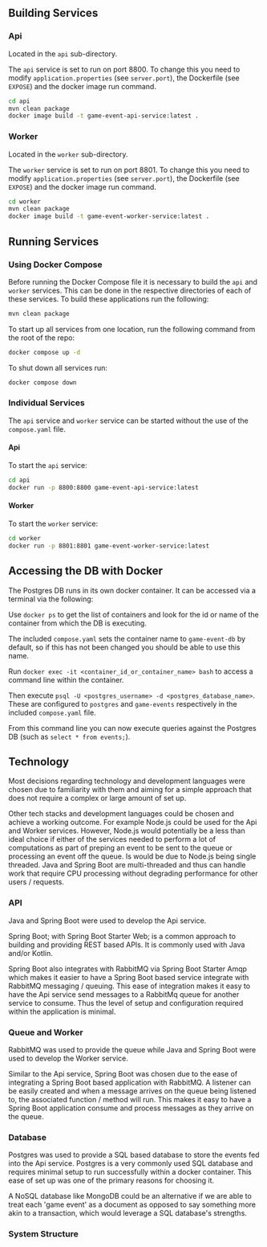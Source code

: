 ## Building Services

### Api

Located in the `api` sub-directory.

The `api` service is set to run on port 8800. To change this you need to modify `application.properties` (see `server.port`), the Dockerfile (see `EXPOSE`) and the docker image run command.

```bash
cd api
mvn clean package
docker image build -t game-event-api-service:latest .
```

### Worker

Located in the `worker` sub-directory.

The `worker` service is set to run on port 8801. To change this you need to modify `application.properties` (see `server.port`), the Dockerfile (see `EXPOSE`) and the docker image run command.

```bash
cd worker
mvn clean package
docker image build -t game-event-worker-service:latest .
```

## Running Services

### Using Docker Compose

Before running the Docker Compose file it is necessary to build the `api` and `worker` services. This can be done in the respective directories of each of these services. To build these applications run the following:

```bash
mvn clean package
```

To start up all services from one location, run the following command from the root of the repo:

```bash
docker compose up -d
```

To shut down all services run:

```bash
docker compose down
```

### Individual Services

The `api` service and `worker` service can be started without the use of the `compose.yaml` file.

#### Api

To start the `api` service:

```bash
cd api
docker run -p 8800:8800 game-event-api-service:latest
```

#### Worker

To start the `worker` service:

```bash
cd worker
docker run -p 8801:8801 game-event-worker-service:latest
```

## Accessing the DB with Docker

The Postgres DB runs in its own docker container. It can be accessed via a terminal via the following:

Use `docker ps` to get the list of containers and look for the id or name of the container from which the DB is executing.

The included `compose.yaml` sets the container name to `game-event-db` by default, so if this has not been changed you should be able to use this name.

Run `docker exec -it <container_id_or_container_name> bash` to access a command line within the container.

Then execute `psql -U <postgres_username> -d <postgres_database_name>`. These are configured to `postgres` and `game-events` respectively in the included `compose.yaml` file.

From this command line you can now execute queries against the Postgres DB (such as `select * from events;`).

## Technology

Most decisions regarding technology and development languages were chosen due to familiarity with them and aiming for a simple approach that does not require a complex or large amount of set up.

Other tech stacks and development languages could be chosen and achieve a working outcome. For example Node.js could be used for the Api and Worker services. However, Node.js would potentially be a less than ideal choice if either of the services needed to perform a lot of computations as part of preping an event to be sent to the queue or processing an event off the queue. Is would be due to Node.js being single threaded. Java and Spring Boot are multi-threaded and thus can handle work that require CPU processing without degrading performance for other users / requests.

### API

Java and Spring Boot were used to develop the Api service.

Spring Boot; with Spring Boot Starter Web; is a common approach to building and providing REST based APIs. It is commonly used with Java and/or Kotlin.

Spring Boot also integrates with RabbitMQ via Spring Boot Starter Amqp which makes it easier to have a Spring Boot based service integrate with RabbitMQ messaging / queuing. This ease of integration makes it easy to have the Api service send messages to a RabbitMq queue for another service to consume. Thus the level of setup and configuration required within the application is minimal.

### Queue and Worker

RabbitMQ was used to provide the queue while Java and Spring Boot were used to develop the Worker service.

Similar to the Api service, Spring Boot was chosen due to the ease of integrating a Spring Boot based application with RabbitMQ. A listener can be easily created and when a message arrives on the queue being listened to, the associated function / method will run. This makes it easy to have a Spring Boot application consume and process messages as they arrive on the queue.

### Database

Postgres was used to provide a SQL based database to store the events fed into the Api service. Postgres is a very commonly used SQL database and requires minimal setup to run successfully within a docker container. This ease of set up was one of the primary reasons for choosing it.

A NoSQL database like MongoDB could be an alternative if we are able to treat each 'game event' as a document as opposed to say something more akin to a transaction, which would leverage a SQL database's strengths.

### System Structure

